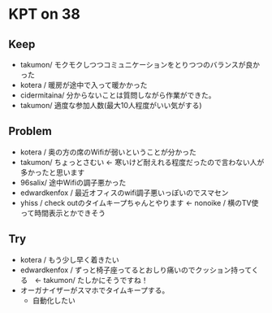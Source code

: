 # KPT on 38


## Keep

- takumon/ モクモクしつつコミュニケーションをとりつつのバランスが良かった
- kotera / 暖房が途中で入って暖かかった
- cidermitaina/ 分からないことは質問しながら作業ができた。
- takumon/ 適度な参加人数(最大10人程度がいい気がする)



## Problem

- kotera / 奥の方の席のWifiが弱いということが分かった
- takumon/ ちょっとさむい ← 寒いけど耐えれる程度だったので言わない人が多かったと思います
- 96salix/ 途中Wifiの調子悪かった
- edwardkenfox / 最近オフィスのwifi調子悪いっぽいのでスマセン
- yhiss / check outのタイムキープちゃんとやります ← nonoike / 横のTV使って時間表示とかできそう

## Try

- kotera / もう少し早く着きたい
- edwardkenfox / ずっと椅子座ってるとおしり痛いのでクッション持ってくる　← takumon/ たしかにそうですね！
- オーガナイザーがスマホでタイムキープする。
    - 自動化したい
